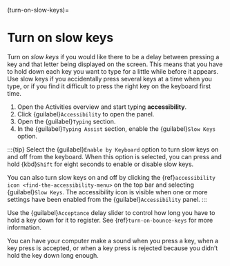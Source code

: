 (turn-on-slow-keys)=
# Turn on slow keys

Turn on *slow keys* if you would like there to be a delay between pressing a key and that letter being displayed on the screen. This means that you have to hold down each key you want to type for a little while before it appears. Use slow keys if you accidentally press several keys at a time when you type, or if you find it difficult to press the right key on the keyboard first time.

1. Open the Activities overview and start typing **accessibility**.
2. Click {guilabel}`Accessibility` to open the panel.
3. Open the {guilabel}`Typing` section.
4. In the {guilabel}`Typing Assist` section, enable the {guilabel}`Slow Keys` option.

:::{tip}
Select the {guilabel}`Enable by Keyboard` option to turn slow keys on and off from the keyboard. When this option is selected, you can press and hold {kbd}`Shift` for eight seconds to enable or disable slow keys.

You can also turn slow keys on and off by clicking the {ref}`accessibility icon <find-the-accessibility-menu>` on the top bar and selecting {guilabel}`Slow Keys`. The accessibility icon is visible when one or more settings have been enabled from the {guilabel}`Accessibility` panel.
:::

Use the {guilabel}`Acceptance` delay slider to control how long you have to hold a key down for it to register. See {ref}`turn-on-bounce-keys` for more information.

You can have your computer make a sound when you press a key, when a key press is accepted, or when a key press is rejected because you didn’t hold the key down long enough.

